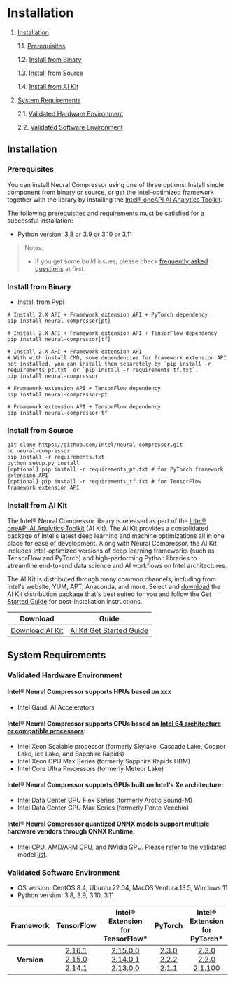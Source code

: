 # Installation

1. [Installation](#installation)

    1.1. [Prerequisites](#prerequisites)

    1.2. [Install from Binary](#install-from-binary)

    1.3. [Install from Source](#install-from-source)

    1.4. [Install from AI Kit](#install-from-ai-kit)

2. [System Requirements](#system-requirements)

   2.1. [Validated Hardware Environment](#validated-hardware-environment)

   2.2. [Validated Software Environment](#validated-software-environment)

## Installation
### Prerequisites
You can install Neural Compressor using one of three options: Install single component from binary or source, or get the Intel-optimized framework together with the library by installing the [Intel® oneAPI AI Analytics Toolkit](https://software.intel.com/content/www/us/en/develop/tools/oneapi/ai-analytics-toolkit.html).

The following prerequisites and requirements must be satisfied for a successful installation:

- Python version: 3.8 or 3.9 or 3.10 or 3.11

> Notes:
> - If you get some build issues, please check [frequently asked questions](faq.md) at first.

### Install from Binary
- Install from Pypi
```Shell
# Install 2.X API + Framework extension API + PyTorch dependency
pip install neural-compressor[pt]
```
```Shell
# Install 2.X API + Framework extension API + TensorFlow dependency
pip install neural-compressor[tf]
```
```Shell
# Install 2.X API + Framework extension API
# With with install CMD, some dependencies for framework extension API not installed, you can install them separately by `pip install -r requirements_pt.txt` or `pip install -r requirements_tf.txt`.
pip install neural-compressor
```
```Shell
# Framework extension API + TensorFlow dependency
pip install neural-compressor-pt
```
```Shell
# Framework extension API + TensorFlow dependency
pip install neural-compressor-tf
```

### Install from Source

  ```Shell
  git clone https://github.com/intel/neural-compressor.git
  cd neural-compressor
  pip install -r requirements.txt
  python setup.py install
  [optional] pip install -r requirements_pt.txt # for PyTorch framework extension API
  [optional] pip install -r requirements_tf.txt # for TensorFlow framework extension API
  ```

### Install from AI Kit

The Intel® Neural Compressor library is released as part of the [Intel® oneAPI AI Analytics Toolkit](https://software.intel.com/content/www/us/en/develop/tools/oneapi/ai-analytics-toolkit.html) (AI Kit). The AI Kit provides a consolidated package of Intel's latest deep learning and machine optimizations all in one place for ease of development. Along with Neural Compressor, the AI Kit includes Intel-optimized versions of deep learning frameworks (such as TensorFlow and PyTorch) and high-performing Python libraries to streamline end-to-end data science and AI workflows on Intel architectures.

The AI Kit is distributed through many common channels, including from Intel's website, YUM, APT, Anaconda, and more. Select and [download](https://software.intel.com/content/www/us/en/develop/tools/oneapi/ai-analytics-toolkit/download.html) the AI Kit distribution package that's best suited for you and follow the [Get Started Guide](https://software.intel.com/content/www/us/en/develop/documentation/get-started-with-ai-linux/top.html) for post-installation instructions.

|Download|Guide|
|-|-|
|[Download AI Kit](https://software.intel.com/content/www/us/en/develop/tools/oneapi/ai-analytics-toolkit/) |[AI Kit Get Started Guide](https://software.intel.com/content/www/us/en/develop/documentation/get-started-with-ai-linux/top.html) |

## System Requirements

### Validated Hardware Environment

#### Intel® Neural Compressor supports HPUs based on xxx
* Intel Gaudi Al Accelerators

#### Intel® Neural Compressor supports CPUs based on [Intel 64 architecture or compatible processors](https://en.wikipedia.org/wiki/X86-64):

* Intel Xeon Scalable processor (formerly Skylake, Cascade Lake, Cooper Lake, Ice Lake, and Sapphire Rapids)
* Intel Xeon CPU Max Series (formerly Sapphire Rapids HBM)
* Intel Core Ultra Processors (formerly Meteor Lake)

#### Intel® Neural Compressor supports GPUs built on Intel's Xe architecture:

* Intel Data Center GPU Flex Series (formerly Arctic Sound-M)
* Intel Data Center GPU Max Series (formerly Ponte Vecchio)

#### Intel® Neural Compressor quantized ONNX models support multiple hardware vendors through ONNX Runtime:

* Intel CPU, AMD/ARM CPU, and NVidia GPU. Please refer to the validated model [list](./validated_model_list.md#validated-onnx-qdq-int8-models-on-multiple-hardware-through-onnx-runtime).

### Validated Software Environment

* OS version: CentOS 8.4, Ubuntu 22.04, MacOS Ventura 13.5, Windows 11
* Python version: 3.8, 3.9, 3.10, 3.11

<table class="docutils">
<thead>
  <tr style="vertical-align: middle; text-align: center;">
    <th>Framework</th>
    <th>TensorFlow</th>
    <th>Intel®<br>Extension for<br>TensorFlow*</th>
    <th>PyTorch</th>
    <th>Intel®<br>Extension for<br>PyTorch*</th>
    <th>ONNX<br>Runtime</th>
  </tr>
</thead>
<tbody>
  <tr align="center">
    <th>Version</th>
    <td class="tg-7zrl">
    <a href=https://github.com/tensorflow/tensorflow/tree/v2.16.1>2.16.1</a><br>
    <a href=https://github.com/tensorflow/tensorflow/tree/v2.15.0>2.15.0</a><br>
    <a href=https://github.com/tensorflow/tensorflow/tree/v2.14.1>2.14.1</a><br></td>
    <td class="tg-7zrl"> 
    <a href=https://github.com/intel/intel-extension-for-tensorflow/tree/v2.15.0.0>2.15.0.0</a><br>
    <a href=https://github.com/intel/intel-extension-for-tensorflow/tree/v2.14.0.1>2.14.0.1</a><br>
    <a href=https://github.com/intel/intel-extension-for-tensorflow/tree/v2.13.0.0>2.13.0.0</a><br></td>
    <td class="tg-7zrl">
    <a href=https://github.com/pytorch/pytorch/tree/v2.3.0>2.3.0</a><br>
    <a href=https://github.com/pytorch/pytorch/tree/v2.2.2>2.2.2</a><br>
    <a href=https://github.com/pytorch/pytorch/tree/v2.1.1>2.1.1</a><br></td>
    <td class="tg-7zrl">
    <a href=https://github.com/intel/intel-extension-for-pytorch/tree/v2.3.0%2Bcpu>2.3.0</a><br>
    <a href=https://github.com/intel/intel-extension-for-pytorch/tree/v2.2.0%2Bcpu>2.2.0</a><br>
    <a href=https://github.com/intel/intel-extension-for-pytorch/tree/v2.1.100%2Bcpu>2.1.100</a><br></td>
    <td class="tg-7zrl">
    <a href=https://github.com/microsoft/onnxruntime/tree/v1.18.0>1.18.0</a><br>
    <a href=https://github.com/microsoft/onnxruntime/tree/v1.17.3>1.17.3</a><br>
    <a href=https://github.com/microsoft/onnxruntime/tree/v1.16.3>1.16.3</a><br></td>
  </tr>
</tbody>
</table>

